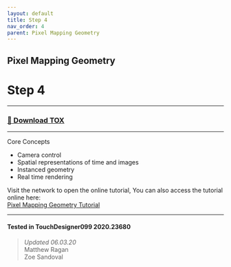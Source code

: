 ```yaml
---
layout: default
title: Step 4
nav_order: 4
parent: Pixel Mapping Geometry
---
```


## Pixel Mapping Geometry
# Step 4

----

### [:floppy_disk: Download TOX](https://github.com/mir-lab/touchdesigner-instancing-examples-code/raw/main/tox/014-pixel-mapping-geometry/container_step4.tox)

----

Core Concepts

* Camera control
* Spatial representations of time and images
* Instanced geometry
* Real time rendering

Visit the network to open the online tutorial, You can also access the tutorial online here:  
[Pixel Mapping Geometry Tutorial](http://matthewragan.com/2015/08/18/advanced-instancing-pixel-mapping-geometry-touchdesigner/)

---

#### Tested in TouchDesigner099 2020.23680 
>*Updated 06.03.20*  
Matthew Ragan  
Zoe Sandoval  